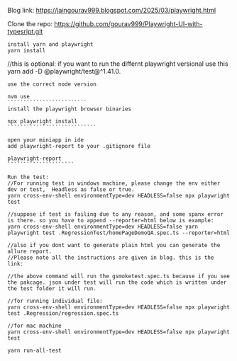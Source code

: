 Blog link: https://jaingourav999.blogspot.com/2025/03/playwright.html

Clone the repo: 
https://github.com/gourav999/Playwright-UI-with-typesript.git
`````````````````````````
install yarn and playwright
yarn install
````````````````````````````

//this is optional: if you want to run the differnt playwright versional use this  yarn add -D @playwright/test@^1.41.0.
`````````````````````````````````
use the correct node version

nvm use
`````````````````````````
install the playwright browser binaries

npx playwright install
````````````````````````````

open your miniapp in ide
add playwright-report to your .gitignore file

playwright-report
`````````````````````

Run the test: 
//For running test in windows machine, please change the env either dev or test,  Headless as false or true.
yarn cross-env-shell environmentType=dev HEADLESS=false npx playwright test 

//suppose if test is failing due to any reason, and some spanx error is there. so you have to append --reporter=html below is example: 
yarn cross-env-shell environmentType=dev HEADLESS=false yarn playwright test .RegressionTest/homePageDemoQA.spec.ts --reporter=html

//also if you dont want to generate plain html you can generate the allure report. 
//Please note all the instructions are given in blog. this is the link: 

//the above command will run the gsmoketest.spec.ts because if you see the pakcage. json under test will run the code which is written under the test folder it will run.

//for running individual file:
yarn cross-env-shell environmentType=dev HEADLESS=false npx playwright test .Regression/regression.spec.ts

//for mac machine 
yarn cross-env-shell environmentType=dev HEADLESS=false npx playwright test 

yarn run-all-test



